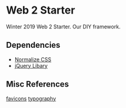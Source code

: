 # Web 2 Starter
Winter 2019 Web 2 Starter. Our DIY framework.

## Dependencies
* [Normalize CSS](https://necolas.github.io/normalize.css/)
* [jQuery Libary](https://jquery.com)

## Misc References

[favicons](https://realfavicongenerator.net/)
[typography](https://www.modularscale.com/)
